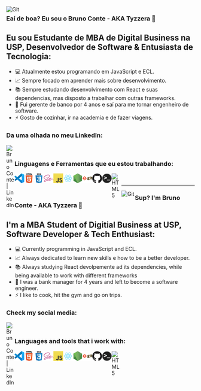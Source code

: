 <img align="left" alt="Git" width="36px" src="https://cdn-0.emojis.wiki/emoji-pics/facebook/brazil-facebook.png" />

### Eaí de boa? Eu sou o Bruno Conte - AKA Tyzzera 👋

## Eu sou Estudante de MBA de Digital Business na USP, Desenvolvedor de Software & Entusiasta de Tecnologia:
- 💻 Atualmente estou programando em JavaScript e ECL.
- 📈 Sempre focado em aprender mais sobre desenvolvimento.
- 📚 Sempre estudando desenvolvimento com React e suas dependencias, mas disposto a trabalhar com outras frameworks.
- 🏦 Fui gerente de banco por 4 anos e saí para me tornar engenheiro de software.
- ⚡  Gosto de cozinhar, ir na academia e de fazer viagens.

### Da uma olhada no meu LinkedIn:

[<img align="left" alt="Bruno Conte | LinkedIn" width="22px" src="https://cdn.jsdelivr.net/npm/simple-icons@v3/icons/linkedin.svg" />][linkedin]

<br />

### Linguagens e Ferramentas que eu estou trabalhando:

<img align="left" alt="Visual Studio Code" width="26px" src="https://raw.githubusercontent.com/github/explore/80688e429a7d4ef2fca1e82350fe8e3517d3494d/topics/visual-studio-code/visual-studio-code.png" />
<img align="left" alt="HTML5" width="26px" src="https://raw.githubusercontent.com/github/explore/80688e429a7d4ef2fca1e82350fe8e3517d3494d/topics/html/html.png" />
<img align="left" alt="CSS3" width="26px" src="https://raw.githubusercontent.com/github/explore/80688e429a7d4ef2fca1e82350fe8e3517d3494d/topics/css/css.png" />
<img align="left" alt="Sass" width="26px" src="https://raw.githubusercontent.com/github/explore/80688e429a7d4ef2fca1e82350fe8e3517d3494d/topics/sass/sass.png" />
<img align="left" alt="JavaScript" width="26px" src="https://raw.githubusercontent.com/github/explore/80688e429a7d4ef2fca1e82350fe8e3517d3494d/topics/javascript/javascript.png" />
<img align="left" alt="React" width="26px" src="https://raw.githubusercontent.com/github/explore/80688e429a7d4ef2fca1e82350fe8e3517d3494d/topics/react/react.png" />
<img align="left" alt="Node.js" width="26px" src="https://raw.githubusercontent.com/github/explore/80688e429a7d4ef2fca1e82350fe8e3517d3494d/topics/nodejs/nodejs.png" />
<img align="left" alt="Git" width="26px" src="https://raw.githubusercontent.com/github/explore/80688e429a7d4ef2fca1e82350fe8e3517d3494d/topics/git/git.png" />
<img align="left" alt="GitHub" width="26px" src="https://raw.githubusercontent.com/github/explore/78df643247d429f6cc873026c0622819ad797942/topics/github/github.png" />
<img align="left" alt="HTML5" width="26px" src="https://raw.githubusercontent.com/github/explore/80688e429a7d4ef2fca1e82350fe8e3517d3494d/topics/terminal/terminal.png" />
<img align="left" alt="HTML5" width="26px" src="https://cdn3.iconfinder.com/data/icons/logos-and-brands-adobe/512/267_Python-512.png" />

<br />

---
<img align="left" alt="Git" width="36px" src="https://cdn-0.emojis.wiki/emoji-pics/facebook/united-states-facebook.png" />

### Sup? I'm Bruno Conte - AKA Tyzzera 👋
## I'm a MBA Student of Digitial Business at USP, Software Developer & Tech Enthusiast:
- 💻 Currently programming in JavaScript and ECL.
- 📈 Always dedicated to learn new skills e how to be a better developer.
- 📚 Always studying React devolpemente ad its dependencies, while being available to work with different frameworks
- 🏦 I was a bank manager for 4 years and left to become a software engineer. 
- ⚡  I like to cook, hit the gym and go on trips.

### Check my social media:

[<img align="left" alt="Bruno Conte | LinkedIn" width="22px" src="https://cdn.jsdelivr.net/npm/simple-icons@v3/icons/linkedin.svg" />][linkedin]

<br />

### Languages and tools that i work with:

<img align="left" alt="Visual Studio Code" width="26px" src="https://raw.githubusercontent.com/github/explore/80688e429a7d4ef2fca1e82350fe8e3517d3494d/topics/visual-studio-code/visual-studio-code.png" />
<img align="left" alt="HTML5" width="26px" src="https://raw.githubusercontent.com/github/explore/80688e429a7d4ef2fca1e82350fe8e3517d3494d/topics/html/html.png" />
<img align="left" alt="CSS3" width="26px" src="https://raw.githubusercontent.com/github/explore/80688e429a7d4ef2fca1e82350fe8e3517d3494d/topics/css/css.png" />
<img align="left" alt="Sass" width="26px" src="https://raw.githubusercontent.com/github/explore/80688e429a7d4ef2fca1e82350fe8e3517d3494d/topics/sass/sass.png" />
<img align="left" alt="JavaScript" width="26px" src="https://raw.githubusercontent.com/github/explore/80688e429a7d4ef2fca1e82350fe8e3517d3494d/topics/javascript/javascript.png" />
<img align="left" alt="React" width="26px" src="https://raw.githubusercontent.com/github/explore/80688e429a7d4ef2fca1e82350fe8e3517d3494d/topics/react/react.png" />
<img align="left" alt="Node.js" width="26px" src="https://raw.githubusercontent.com/github/explore/80688e429a7d4ef2fca1e82350fe8e3517d3494d/topics/nodejs/nodejs.png" />
<img align="left" alt="Git" width="26px" src="https://raw.githubusercontent.com/github/explore/80688e429a7d4ef2fca1e82350fe8e3517d3494d/topics/git/git.png" />
<img align="left" alt="GitHub" width="26px" src="https://raw.githubusercontent.com/github/explore/78df643247d429f6cc873026c0622819ad797942/topics/github/github.png" />
<img align="left" alt="HTML5" width="26px" src="https://raw.githubusercontent.com/github/explore/80688e429a7d4ef2fca1e82350fe8e3517d3494d/topics/terminal/terminal.png" />
<img align="left" alt="HTML5" width="26px" src="https://cdn3.iconfinder.com/data/icons/logos-and-brands-adobe/512/267_Python-512.png" />

[linkedin]: https://www.linkedin.com/in/bruno-conte-407259189/
